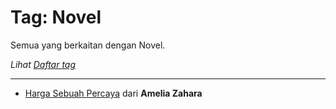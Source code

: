 # Tag: Novel

Semua yang berkaitan dengan Novel.

*Lihat [Daftar tag](/content/tag/)*

----

- [Harga Sebuah Percaya](/content/blog/ameliazahara/novel/hargasebuahpercaya/) dari **Amelia Zahara**
